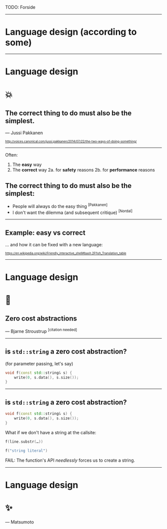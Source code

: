 TODO: Forside

---

# Language design (according to some)

---

# Language design
# :boom:
## The correct thing to do must also be the simplest.

— Jussi Pakkanen

<sup><sub>http://voices.canonical.com/jussi.pakkanen/2014/07/22/the-two-ways-of-doing-something/</sub></sup>

---

Often:
1. The **easy** way
2. The **correct** way
  2a. for **safety** reasons
  2b. for **performance** reasons

## The correct thing to do must also be the simplest:

* People will always do the easy thing <sup>[Pakkanen]</sup>
* I don't want the dilemma (and subsequent critique) <sup>[Nordal]</sup>

---

## Example: easy vs correct

… and how it can be fixed with a new language:

<sup><sub>https://en.wikipedia.org/wiki/Friendly_interactive_shell#bash.2Ffish_Translation_table</sub></sup>

---

# Language design
# :camel:
## Zero cost abstractions

— Bjarne Stroustrup <sup>[citation needed]</sup>

---

## is `std::string` a zero cost abstraction?
(for parameter passing, let's say)

```c++
void f(const std::string& s) {
	write(0, s.data(), s.size());
}
```

---

## is `std::string` a zero cost abstraction?

```c++
void f(const std::string& s) {
	write(0, s.data(), s.size());
}
```
What if we don't have a string at the callsite:
```c++
f(line.substr(…))

f("string literal")
```
FAIL: The function's API *needlessly* forces us to create a string.

---

# Language design
# :sparkles:

— Matsumoto
